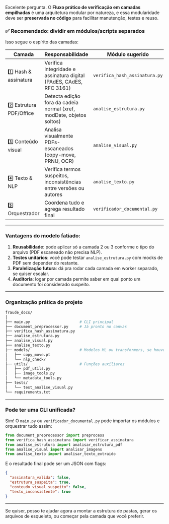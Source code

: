 Excelente pergunta. O **Fluxo prático de verificação em camadas empilhadas** é uma arquitetura modular por natureza, e essa modularidade deve ser **preservada no código** para facilitar manutenção, testes e reuso.

### ✅ **Recomendado: dividir em módulos/scripts separados**

Isso segue o espírito das camadas:

| Camada                   | Responsabilidade                                                     | Módulo sugerido               |
| ------------------------ | -------------------------------------------------------------------- | ----------------------------- |
| 1️⃣ Hash & assinatura    | Verifica integridade e assinatura digital (PAdES, CAdES, RFC 3161)   | `verifica_hash_assinatura.py` |
| 2️⃣ Estrutura PDF/Office | Detecta edição fora da cadeia normal (xref, modDate, objetos soltos) | `analise_estrutura.py`        |
| 3️⃣ Conteúdo visual      | Analisa visualmente PDFs-escaneados (copy-move, PRNU, OCR)           | `analise_visual.py`           |
| 4️⃣ Texto & NLP          | Verifica termos suspeitos, inconsistências entre versões ou autores  | `analise_texto.py`            |
| 5️⃣ Orquestrador         | Coordena tudo e agrega resultado final                               | `verificador_documental.py`   |

---

### Vantagens do modelo fatiado:

1. **Reusabilidade**: pode aplicar só a camada 2 ou 3 conforme o tipo do arquivo (PDF escaneado não precisa NLP).
2. **Testes unitários**: você pode testar `analise_estrutura.py` com mocks de PDF sem depender do restante.
3. **Paralelização futura**: dá pra rodar cada camada em worker separado, se quiser escalar.
4. **Auditoria**: logar por camada permite saber em qual ponto um documento foi considerado suspeito.

---

### Organização prática do projeto

```bash
fraude_docs/
│
├── main.py                      # CLI principal
├── document_preprocessor.py     # Já pronto no canvas
├── verifica_hash_assinatura.py
├── analise_estrutura.py
├── analise_visual.py
├── analise_texto.py
├── models/                      # Modelos ML ou transformers, se houver
│   ├── copy_move.pt
│   └── nlp_check/
├── utils/                       # Funções auxiliares
│   ├── pdf_utils.py
│   ├── image_tools.py
│   └── metadata_tools.py
├── tests/
│   └── test_analise_visual.py
└── requirements.txt
```

---

### Pode ter uma CLI unificada?

Sim! O `main.py` ou `verificador_documental.py` pode importar os módulos e orquestrar tudo assim:

```python
from document_preprocessor import preprocess
from verifica_hash_assinatura import verificar_assinatura
from analise_estrutura import analisar_estrutura_pdf
from analise_visual import analisar_imagens
from analise_texto import analisar_texto_extraido
```

E o resultado final pode ser um JSON com flags:

```json
{
  "assinatura_valida": false,
  "estrutura_suspeita": true,
  "conteudo_visual_suspeito": false,
  "texto_inconsistente": true
}
```

---

Se quiser, posso te ajudar agora a montar a estrutura de pastas, gerar os arquivos de esqueleto, ou começar pela camada que você preferir.
